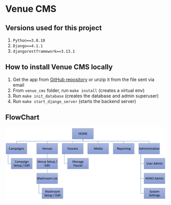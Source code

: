 # Venue CMS

## Versions used for this project
1) `Python==3.8.10`
2) `Django==4.1.1`
3) `djangorestframework==3.13.1`

## How to install Venue CMS locally
1) Get the app from [GitHub repository](https://github.com/Quitiweb/venue_cms/) or unzip it from the file sent via email
2) From `venue_cms` folder, run `make install` (creates a virtual env)
3) Run `make init_database` (creates the database and admin superuser)
4) Run `make start_django_server` (starts the backend server)

## FlowChart

![img.png](img.png)
